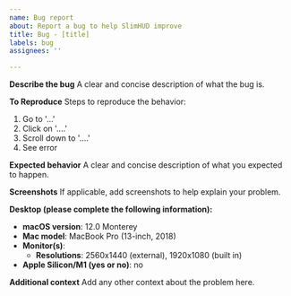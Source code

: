 ```yaml
---
name: Bug report
about: Report a bug to help SlimHUD improve
title: Bug - [title]
labels: bug
assignees: ''

---
```


**Describe the bug**
A clear and concise description of what the bug is.

**To Reproduce**
Steps to reproduce the behavior:
1. Go to '...'
2. Click on '....'
3. Scroll down to '....'
4. See error

**Expected behavior**
A clear and concise description of what you expected to happen.

**Screenshots**
If applicable, add screenshots to help explain your problem.

**Desktop (please complete the following information):**
 - **macOS version**: 12.0 Monterey
 - **Mac model**: MacBook Pro (13-inch, 2018)
 - **Monitor(s)**:
    - **Resolutions**: 2560x1440 (external), 1920x1080 (built in)
 - **Apple Silicon/M1 (yes or no)**: no

**Additional context**
Add any other context about the problem here.